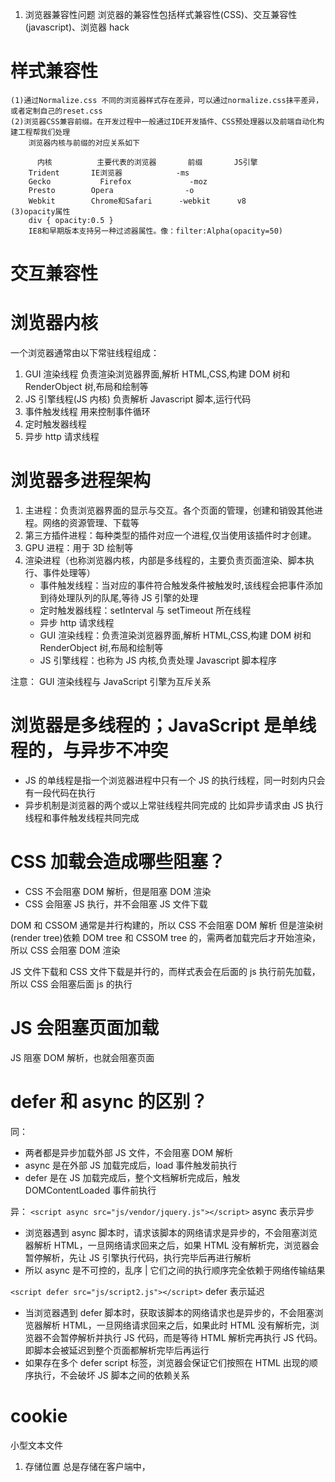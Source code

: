 1. 浏览器兼容性问题
   浏览器的兼容性包括样式兼容性(CSS)、交互兼容性(javascript)、浏览器 hack

# 样式兼容性

    (1)通过Normalize.css 不同的浏览器样式存在差异，可以通过normalize.css抹平差异，或者定制自己的reset.css
    (2)浏览器CSS兼容前缀。在开发过程中一般通过IDE开发插件、CSS预处理器以及前端自动化构建工程帮我们处理
        浏览器内核与前缀的对应关系如下

          内核	      主要代表的浏览器	     前缀       JS引擎
        Trident	      IE浏览器	           -ms
        Gecko	        Firefox	            -moz
        Presto	      Opera	               -o
        Webkit	      Chrome和Safari	     -webkit      v8
    (3)opacity属性
        div { opacity:0.5 }
        IE8和早期版本支持另一种过滤器属性。像：filter:Alpha(opacity=50)

# 交互兼容性

# 浏览器内核

一个浏览器通常由以下常驻线程组成：

1. GUI 渲染线程
   负责渲染浏览器界面,解析 HTML,CSS,构建 DOM 树和 RenderObject 树,布局和绘制等
2. JS 引擎线程(JS 内核)
   负责解析 Javascript 脚本,运行代码
3. 事件触发线程
   用来控制事件循环
4. 定时触发器线程
5. 异步 http 请求线程

# 浏览器多进程架构

1. 主进程：负责浏览器界面的显示与交互。各个页面的管理，创建和销毁其他进程。网络的资源管理、下载等
2. 第三方插件进程：每种类型的插件对应一个进程,仅当使用该插件时才创建。
3. GPU 进程：用于 3D 绘制等
4. 渲染进程（也称浏览器内核，内部是多线程的，主要负责页面渲染、脚本执行、事件处理等）
   - 事件触发线程：当对应的事件符合触发条件被触发时,该线程会把事件添加到待处理队列的队尾,等待 JS 引擎的处理
   - 定时触发器线程：setInterval 与 setTimeout 所在线程
   - 异步 http 请求线程
   - GUI 渲染线程：负责渲染浏览器界面,解析 HTML,CSS,构建 DOM 树和 RenderObject 树,布局和绘制等
   - JS 引擎线程：也称为 JS 内核,负责处理 Javascript 脚本程序

注意： GUI 渲染线程与 JavaScript 引擎为互斥关系

# 浏览器是多线程的；JavaScript 是单线程的，与异步不冲突

- JS 的单线程是指一个浏览器进程中只有一个 JS 的执行线程，同一时刻内只会有一段代码在执行
- 异步机制是浏览器的两个或以上常驻线程共同完成的
  比如异步请求由 JS 执行线程和事件触发线程共同完成

# CSS 加载会造成哪些阻塞？

- CSS 不会阻塞 DOM 解析，但是阻塞 DOM 渲染
- CSS 会阻塞 JS 执行，并不会阻塞 JS 文件下载

DOM 和 CSSOM 通常是并行构建的，所以 CSS 不会阻塞 DOM 解析
但是渲染树(render tree)依赖 DOM tree 和 CSSOM tree 的，需两者加载完后才开始渲染，所以 CSS 会阻塞 DOM 渲染

JS 文件下载和 CSS 文件下载是并行的，而样式表会在后面的 js 执行前先加载，所以 CSS 会阻塞后面 js 的执行

# JS 会阻塞页面加载

JS 阻塞 DOM 解析，也就会阻塞页面

# defer 和 async 的区别？

同：

- 两者都是异步加载外部 JS 文件，不会阻塞 DOM 解析
- async 是在外部 JS 加载完成后，load 事件触发前执行
- defer 是在 JS 加载完成后，整个文档解析完成后，触发 DOMContentLoaded 事件前执行

异：
`<script async src="js/vendor/jquery.js"></script>`
async 表示异步

- 浏览器遇到 async 脚本时，请求该脚本的网络请求是异步的，不会阻塞浏览器解析 HTML，一旦网络请求回来之后，如果 HTML 没有解析完，浏览器会暂停解析，先让 JS 引擎执行代码，执行完毕后再进行解析
- 所以 async 是不可控的，乱序 | 它们之间的执行顺序完全依赖于网络传输结果

`<script defer src="js/script2.js"></script>`
defer 表示延迟

- 当浏览器遇到 defer 脚本时，获取该脚本的网络请求也是异步的，不会阻塞浏览器解析 HTML，一旦网络请求回来之后，如果此时 HTML 没有解析完，浏览器不会暂停解析并执行 JS 代码，而是等待 HTML 解析完再执行 JS 代码。即脚本会被延迟到整个页面都解析完毕后再运行
- 如果存在多个 defer script 标签，浏览器会保证它们按照在 HTML 出现的顺序执行，不会破坏 JS 脚本之间的依赖关系

# cookie

小型文本文件

1. 存储位置
   总是存储在客户端中，
